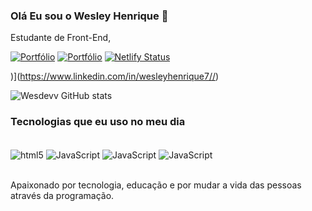
### Olá Eu sou o Wesley Henrique 👋

Estudante de Front-End,

[![Portfólio](https://img.shields.io/website-up-down-green-red/http/monip.org.svg)](https://wesdev.netlify.app/)
[![Portfólio](	https://img.shields.io/badge/LinkedIn-0077B5?style=for-the-badge&logo=linkedin&logoColor=white)](https://www.linkedin.com/in/wesleyhenrique7//)
[![Netlify Status](https://api.netlify.com/api/v1/badges/d86c6950-fb86-405e-96af-45700a5a649f/deploy-status)](https://app.netlify.com/sites/wesdev/deploys)

)](https://www.linkedin.com/in/wesleyhenrique7//)

![Wesdevv GitHub stats](https://github-readme-stats.vercel.app/api?username=wesdevv&show_icons=true&theme=dracula)

### Tecnologias que eu uso no meu dia

<div style="display: inline_block"><br/>
    <img align="center" alt="html5" src="https://img.shields.io/badge/HTML5-E34F26?style=for-the-badge&logo=html5&logoColor=white"/>
    <img align="center" alt="JavaScript" src="https://img.shields.io/badge/JavaScript-F7DF1E?style=for-the-badge&logo=javascript&logoColor=black"/>
       <img align="center" alt="JavaScript" src="https://img.shields.io/badge/CSS3-1572B6?style=for-the-badge&logo=css3&logoColor=white"/>
           <img align="center" alt="JavaScript" src="https://img.shields.io/badge/MySQL-00000F?style=for-the-badge&logo=mysql&logoColor=white"/>
</div><br>


Apaixonado por tecnologia, educação e por mudar a vida das pessoas através da programação.


